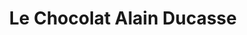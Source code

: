 ---
title: "Le Chocolat Alain Ducasse"
url: /saint-laurent-du-var/le-chocolat-alain-ducasse/
shop: chocolat
---